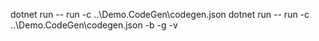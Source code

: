 ﻿dotnet run -- run -c ..\Demo.CodeGen\codegen.json
dotnet run -- run -c ..\Demo.CodeGen\codegen.json -b -g -v